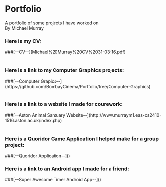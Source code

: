 # Portfolio
A portfolio of some projects I have worked on</br>
By Michael Murray</br>
<h3>Here is my CV:</h3>
###[--CV--](Michael%20Murray%20CV%2031-03-16.pdf)</br></br>
<h3>Here is a link to my Computer Graphics projects:</h3>
###[--Computer Grapics--](https://github.com/BombayCinema/Portfolio/tree/Computer-Graphics)</br></br>
<h3>Here is a link to a website I made for courework:</h3>
###[--Aston Animal Santuary Website--](http://www.murraym1.eas-cs2410-1516.aston.ac.uk/index.php)</br></br>
<h3>Here is a Quoridor Game Application I helped make for a group project:</h3>
###[--Quoridor Application--]()</br>
<h3>Here is a link to an Android app I made for a friend:</h3>
###[--Super Awesome Timer Android App--]()</br>
